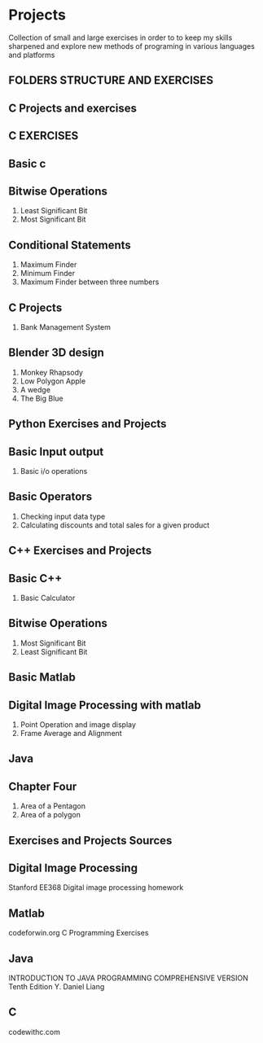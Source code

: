 # Projects
Collection of small and large exercises in order to to keep my skills sharpened and explore new methods of programing in various languages and platforms

**FOLDERS STRUCTURE AND EXERCISES**
------------------------------------------------------------------------------------------------------------------------------------------------------
C Projects and exercises
------------------------------------------------------------------------------------------------------------------------------------------------------
C EXERCISES
------------------------------------------------------------------------------------------------------------------------------------------------------
 Basic c
------------------------------------------------------------------------------------------------------------------------------------------------------
 Bitwise Operations
------------------------------------------------------------------------------------------------------------------------------------------------------
 1. Least Significant Bit
 2. Most Significant Bit

 Conditional Statements
------------------------------------------------------------------------------------------------------------------------------------------------------
 1. Maximum Finder
 2. Minimum Finder
 3. Maximum Finder between three numbers

C Projects
------------------------------------------------------------------------------------------------------------------------------------------------------
 1. Bank Management System


Blender 3D design
------------------------------------------------------------------------------------------------------------------------------------------------------
1. Monkey Rhapsody
2. Low Polygon Apple
3. A wedge
4. The Big Blue

Python Exercises and Projects
------------------------------------------------------------------------------------------------------------------------------------------------------
 Basic Input output
------------------------------------------------------------------------------------------------------------------------------------------------------
1. Basic i/o operations

 Basic Operators
------------------------------------------------------------------------------------------------------------------------------------------------------
1. Checking input data type
2. Calculating discounts and total sales for a given product

C++ Exercises and Projects
------------------------------------------------------------------------------------------------------------------------------------------------------

 Basic C++
------------------------------------------------------------------------------------------------------------------------------------------------------
1. Basic Calculator

 Bitwise Operations
------------------------------------------------------------------------------------------------------------------------------------------------------
1. Most Significant Bit
2. Least Significant Bit 

Basic Matlab
------------------------------------------------------------------------------------------------------------------------------------------------------
Digital Image Processing with matlab
------------------------------------------------------------------------------------------------------------------------------------------------------
1. Point Operation and image display
2. Frame Average and Alignment 

Java
------------------------------------------------------------------------------------------------------------------------------------------------------
 Chapter Four
------------------------------------------------------------------------------------------------------------------------------------------------------

1. Area of a Pentagon
2. Area of a polygon

**Exercises and Projects Sources**
------------------------------------------------------------------------------------------------------------------------------------------------------

Digital Image Processing
------------------------------------------------------------------------------------------------------------------------------------------------------
Stanford EE368 Digital image processing homework

Matlab
------------------------------------------------------------------------------------------------------------------------------------------------------
codeforwin.org C Programming Exercises

Java
------------------------------------------------------------------------------------------------------------------------------------------------------
INTRODUCTION TO JAVA PROGRAMMING COMPREHENSIVE VERSION Tenth Edition Y. Daniel Liang

C
---------------------------------------------------------------------------------------------------------------------------------------------------
codewithc.com